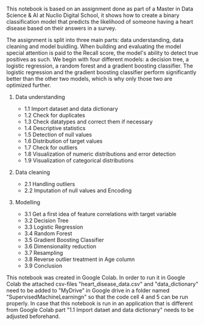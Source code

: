 This notebook is based on an assignment done as part of a Master in Data Science & AI at Nuclio Digital School, it shows how to create a binary classification model that predicts the likelihood of someone having a heart disease based on their answers in a survey.

The assignment is split into three main parts: data understanding, data cleaning and model buidling. When building and evaluating the model special attention is paid to the Recall score, the model's ability to detect true positives as such. We begin with four different models: a decision tree, a logistic regression, a random forest and a gradient boosting classifier. The logistic regression and the gradient boosting classifier perform significantly better than the other two models, which is why only those two are optimized further.

1) Data understanding
   - 1.1 Import dataset and data dictionary
   - 1.2 Check for duplicates
   - 1.3 Check datatypes and correct them if necessary
   - 1.4 Descriptive statistics
   - 1.5 Detection of null values
   - 1.6 Distribution of target values
   - 1.7 Check for outliers
   - 1.8 Visualization of numeric distributions and error detection
   - 1.9 Visualization of categorical distributions
   
3) Data cleaning
   - 2.1 Handling outliers
   - 2.2 Imputation of null values and Encoding

4) Modelling
   - 3.1 Get a first idea of feature correlations with target variable
   - 3.2 Decision Tree
   - 3.3 Logistic Regression
   - 3.4 Random Forest
   - 3.5 Gradient Boosting Classifier
   - 3.6 Dimensionality reduction
   - 3.7 Resampling
   - 3.8 Reverse outlier treatment in Age column
   - 3.9 Conclusion

This notebook was created in Google Colab. In order to run it in Google Colab the attached csv-files "heart_disease_data.csv" and "data_dictionary" need to be added to "MyDrive" in Google drive in a folder named "SupervisedMachineLearningn" so that the code cell 4 and 5 can be run properly. In case that this notebook is run in an application that is different from Google Colab part "1.1 Import dataet and data dictionary" needs to be adjusted beforehand.
